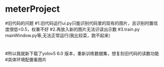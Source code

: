# meterProject
#旧代码的问题
#1.旧代码运行ui.py只能识别代码里的现有的图片，且识别时置信度很低<0.5，权重不好
#2.再放入新的图片无法识读出示数
#3.train.py mainWindow.py等,无法正常运行(我比较菜，跑不起来）
#
#所以我就新下载了yolov5 6.0 版本，重新训练数据集，想复刻旧代码的读数功能
#具体环境配置看图片
